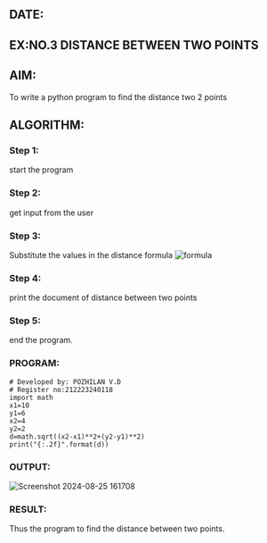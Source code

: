 ## DATE:
## EX:NO.3 DISTANCE BETWEEN TWO POINTS

## AIM:
To write a python program to find the distance two 2 points
## ALGORITHM:
### Step 1:
start the program
### Step 2: 
get input from the user
### Step 3: 
Substitute the values in the distance formula  ![formula](/formula.JPG)
### Step 4: 
print the document of distance between two points
### Step 5: 
end the program.
### PROGRAM:
```
# Developed by: POZHILAN V.D
# Register no:212223240118
import math
x1=10
y1=6
x2=4
y2=2
d=math.sqrt((x2-x1)**2+(y2-y1)**2)
print("{:.2f}".format(d))
```

### OUTPUT:
![Screenshot 2024-08-25 161708](https://github.com/user-attachments/assets/164272e0-56e1-47e6-92a1-09e559af81ad)

### RESULT:
Thus the program to find the distance between two points.
